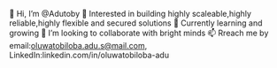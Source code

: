 👋 Hi, I’m @Adutoby
 👀 Interested in building highly scaleable,highly reliable,highly flexible and secured solutions
🌱  Currently learning and growing
💞️  I’m looking to collaborate with bright minds
📫  Rreach me by email:oluwatobiloba.adu.s@mail.com, LinkedIn:linkedin.com/in/oluwatobiloba-adu
